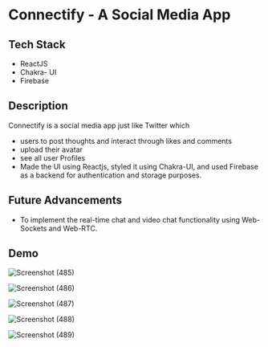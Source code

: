 # Connectify - A Social Media App

## Tech Stack
-  ReactJS
-  Chakra- UI
-  Firebase

## Description
Connectify is a social media app just like Twitter which 
-  users to post thoughts and interact through likes and comments
-  upload their avatar
-  see all user Profiles
-  Made the UI using Reactjs, styled it using Chakra-UI, and used Firebase as a backend for authentication and storage purposes.

## Future Advancements
- To implement the real-time chat and video chat functionality using Web-Sockets and Web-RTC.

## Demo
![Screenshot (485)](https://github.com/P766-spec/Connectify/assets/90417642/a6c6f875-d86c-4c93-8ef6-aab4487360a4)

![Screenshot (486)](https://github.com/P766-spec/Connectify/assets/90417642/6686b830-9c1a-4cf0-9a07-9a5965f2394c)

![Screenshot (487)](https://github.com/P766-spec/Connectify/assets/90417642/79443790-aad6-4afc-9c7e-4705ea938f16)

![Screenshot (488)](https://github.com/P766-spec/Connectify/assets/90417642/e753572c-3998-4978-9271-330f558bd2bc)

![Screenshot (489)](https://github.com/P766-spec/Connectify/assets/90417642/300ff30e-a354-47b1-85b8-d03f35d61617)




 
